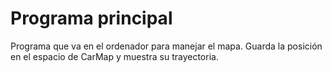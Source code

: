 # Programa principal
Programa que va en el ordenador para manejar el mapa.
Guarda la posición en el espacio de CarMap y muestra su trayectoria. 